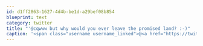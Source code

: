 ```yaml
---
id: d1ff2863-1627-4d4b-be1d-a29bef08b854
blueprint: text
category: twitter
title: "'@cqwww but why would you ever leave the promised land? :-)"
caption: '<span class="username username_linked">@<a href="https://twitter.com/cqwww" title="Kris Constable">cqwww</a></span> but why would you ever leave the promised land? :-)'
---
```

